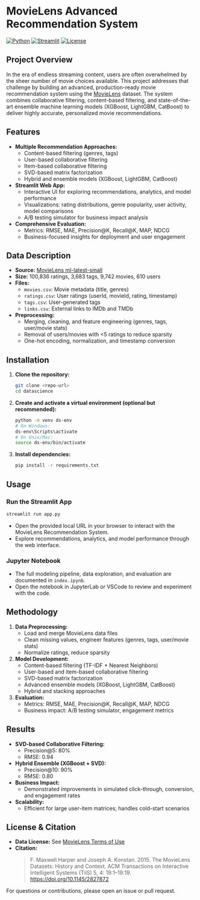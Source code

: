 

# MovieLens Advanced Recommendation System

[![Python](https://img.shields.io/badge/python-3.8%2B-blue.svg)](https://www.python.org/)
[![Streamlit](https://img.shields.io/badge/streamlit-%E2%9C%94%EF%B8%8F-brightgreen)](https://streamlit.io/)
[![License](https://img.shields.io/badge/license-CC%20BY--NC%204.0-lightgrey.svg)](https://grouplens.org/datasets/movielens/)

## Project Overview

In the era of endless streaming content, users are often overwhelmed by the sheer number of movie choices available. This project addresses that challenge by building an advanced, production-ready movie recommendation system using the [MovieLens](https://grouplens.org/datasets/movielens/) dataset. The system combines collaborative filtering, content-based filtering, and state-of-the-art ensemble machine learning models (XGBoost, LightGBM, CatBoost) to deliver highly accurate, personalized movie recommendations.

## Features

- **Multiple Recommendation Approaches:**
  - Content-based filtering (genres, tags)
  - User-based collaborative filtering
  - Item-based collaborative filtering
  - SVD-based matrix factorization
  - Hybrid and ensemble models (XGBoost, LightGBM, CatBoost)
- **Streamlit Web App:**
  - Interactive UI for exploring recommendations, analytics, and model performance
  - Visualizations: rating distributions, genre popularity, user activity, model comparisons
  - A/B testing simulator for business impact analysis
- **Comprehensive Evaluation:**
  - Metrics: RMSE, MAE, Precision@K, Recall@K, MAP, NDCG
  - Business-focused insights for deployment and user engagement

## Data Description

- **Source:** [MovieLens ml-latest-small](https://grouplens.org/datasets/movielens/)
- **Size:** 100,836 ratings, 3,683 tags, 9,742 movies, 610 users
- **Files:**
  - `movies.csv`: Movie metadata (title, genres)
  - `ratings.csv`: User ratings (userId, movieId, rating, timestamp)
  - `tags.csv`: User-generated tags
  - `links.csv`: External links to IMDb and TMDb
- **Preprocessing:**
  - Merging, cleaning, and feature engineering (genres, tags, user/movie stats)
  - Removal of users/movies with <5 ratings to reduce sparsity
  - One-hot encoding, normalization, and timestamp conversion

## Installation

1. **Clone the repository:**
   ```bash
   git clone <repo-url>
   cd datascience
   ```
2. **Create and activate a virtual environment (optional but recommended):**
   ```bash
   python -m venv ds-env
   # On Windows:
   ds-env\Scripts\activate
   # On Unix/Mac:
   source ds-env/bin/activate
   ```
3. **Install dependencies:**
   ```bash
   pip install -r requirements.txt
   ```

## Usage

### Run the Streamlit App

```bash
streamlit run app.py
```

- Open the provided local URL in your browser to interact with the MovieLens Recommendation System.
- Explore recommendations, analytics, and model performance through the web interface.

### Jupyter Notebook

- The full modeling pipeline, data exploration, and evaluation are documented in `index.ipynb`.
- Open the notebook in JupyterLab or VSCode to review and experiment with the code.

## Methodology

1. **Data Preprocessing:**
   - Load and merge MovieLens data files
   - Clean missing values, engineer features (genres, tags, user/movie stats)
   - Normalize ratings, reduce sparsity
2. **Model Development:**
   - Content-based filtering (TF-IDF + Nearest Neighbors)
   - User-based and item-based collaborative filtering
   - SVD-based matrix factorization
   - Advanced ensemble models (XGBoost, LightGBM, CatBoost)
   - Hybrid and stacking approaches
3. **Evaluation:**
   - Metrics: RMSE, MAE, Precision@K, Recall@K, MAP, NDCG
   - Business impact: A/B testing simulator, engagement metrics

## Results

- **SVD-based Collaborative Filtering:**
  - Precision@5: 80%
  - RMSE: 0.94
- **Hybrid Ensemble (XGBoost + SVD):**
  - Precision@10: 90%
  - RMSE: 0.80
- **Business Impact:**
  - Demonstrated improvements in simulated click-through, conversion, and engagement rates
- **Scalability:**
  - Efficient for large user-item matrices; handles cold-start scenarios

## License & Citation

- **Data License:** See [MovieLens Terms of Use](https://grouplens.org/datasets/movielens/)
- **Citation:**
  > F. Maxwell Harper and Joseph A. Konstan. 2015. The MovieLens Datasets: History and Context. ACM Transactions on Interactive Intelligent Systems (TiiS) 5, 4: 19:1–19:19. https://doi.org/10.1145/2827872



For questions or contributions, please open an issue or pull request. 
